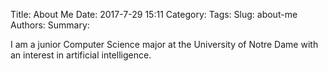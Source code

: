 Title: About Me
Date: 2017-7-29 15:11
Category:
Tags:
Slug: about-me 
Authors:
Summary:

I am a junior Computer Science major at the University of Notre Dame
with an interest in artificial intelligence.
